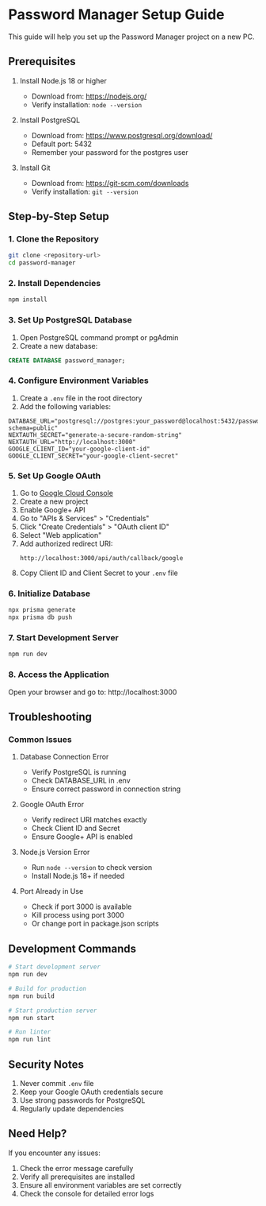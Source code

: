 # Password Manager Setup Guide

This guide will help you set up the Password Manager project on a new PC.

## Prerequisites

1. Install Node.js 18 or higher
   - Download from: https://nodejs.org/
   - Verify installation: `node --version`

2. Install PostgreSQL
   - Download from: https://www.postgresql.org/download/
   - Default port: 5432
   - Remember your password for the postgres user

3. Install Git
   - Download from: https://git-scm.com/downloads
   - Verify installation: `git --version`

## Step-by-Step Setup

### 1. Clone the Repository
```bash
git clone <repository-url>
cd password-manager
```

### 2. Install Dependencies
```bash
npm install
```

### 3. Set Up PostgreSQL Database
1. Open PostgreSQL command prompt or pgAdmin
2. Create a new database:
```sql
CREATE DATABASE password_manager;
```

### 4. Configure Environment Variables
1. Create a `.env` file in the root directory
2. Add the following variables:
```
DATABASE_URL="postgresql://postgres:your_password@localhost:5432/password_manager?schema=public"
NEXTAUTH_SECRET="generate-a-secure-random-string"
NEXTAUTH_URL="http://localhost:3000"
GOOGLE_CLIENT_ID="your-google-client-id"
GOOGLE_CLIENT_SECRET="your-google-client-secret"
```

### 5. Set Up Google OAuth
1. Go to [Google Cloud Console](https://console.cloud.google.com/)
2. Create a new project
3. Enable Google+ API
4. Go to "APIs & Services" > "Credentials"
5. Click "Create Credentials" > "OAuth client ID"
6. Select "Web application"
7. Add authorized redirect URI:
   ```
   http://localhost:3000/api/auth/callback/google
   ```
8. Copy Client ID and Client Secret to your `.env` file

### 6. Initialize Database
```bash
npx prisma generate
npx prisma db push
```

### 7. Start Development Server
```bash
npm run dev
```

### 8. Access the Application
Open your browser and go to: http://localhost:3000

## Troubleshooting

### Common Issues

1. Database Connection Error
   - Verify PostgreSQL is running
   - Check DATABASE_URL in .env
   - Ensure correct password in connection string

2. Google OAuth Error
   - Verify redirect URI matches exactly
   - Check Client ID and Secret
   - Ensure Google+ API is enabled

3. Node.js Version Error
   - Run `node --version` to check version
   - Install Node.js 18+ if needed

4. Port Already in Use
   - Check if port 3000 is available
   - Kill process using port 3000
   - Or change port in package.json scripts

## Development Commands

```bash
# Start development server
npm run dev

# Build for production
npm run build

# Start production server
npm run start

# Run linter
npm run lint
```

## Security Notes

1. Never commit `.env` file
2. Keep your Google OAuth credentials secure
3. Use strong passwords for PostgreSQL
4. Regularly update dependencies

## Need Help?

If you encounter any issues:
1. Check the error message carefully
2. Verify all prerequisites are installed
3. Ensure all environment variables are set correctly
4. Check the console for detailed error logs 